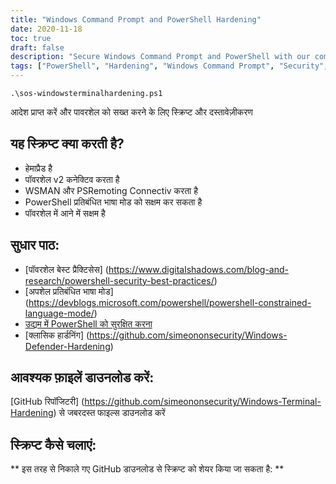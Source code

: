 ```yaml
---
title: "Windows Command Prompt and PowerShell Hardening"
date: 2020-11-18
toc: true
draft: false
description: "Secure Windows Command Prompt and PowerShell with our comprehensive hardening script and documentation, enhancing system security and compliance."
tags: ["PowerShell", "Hardening", "Windows Command Prompt", "Security", "Compliance", "Automation", "Constrained Language Mode", "PowerShell Logging", "PowerShell Script", "WSMAN", "PSRemoting", "Enterprise Security", "Blue Team", "Cybersecurity", "Best Practices", "Disable Command Prompt", "Disable PowerShell v2", "GitHub Repository", "Windows Defender", "Microsoft"]
---
```

```
.\sos-windowsterminalhardening.ps1
```

आदेश प्राप्त करें और पावरशेल को सख्त करने के लिए स्क्रिप्ट और दस्तावेज़ीकरण  ## यह स्क्रिप्ट क्या करती है? - हेमाप्रैड है - पॉवरशेल v2 कनेक्टिव करता है - WSMAN और PSRemoting Connectiv करता है - PowerShell प्रतिबंधित भाषा मोड को सक्षम कर सकता है - पॉवरशेल में आने में सक्षम है  ## सुधार पाठ: - [पॉवरशेल बेस्ट प्रैक्टिसेस] (https://www.digitalshadows.com/blog-and-research/powershell-security-best-practices/) - [अपशेल प्रतिबंधित भाषा मोड] (https://devblogs.microsoft.com/powershell/powershell-constrained-language-mode/) - [उद्यम में PowerShell को सुरक्षित करना](https://www.cyber.gov.au/acsc/view-all-content/publications/securing-powershell-enterprise) - [क्लासिक हार्डनिंग] (https://github.com/simeononsecurity/Windows-Defender-Hardening)  ## आवश्यक फ़ाइलें डाउनलोड करें:  [GitHub रिपॉजिटरी] (https://github.com/simeononsecurity/Windows-Terminal-Hardening) से जबरदस्त फाइल्स डाउनलोड करें  ## स्क्रिप्ट कैसे चलाएं:  ** इस तरह से निकाले गए GitHub डाउनलोड से स्क्रिप्ट को शेयर किया जा सकता है: **